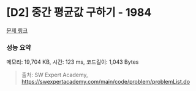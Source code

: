 # [D2] 중간 평균값 구하기 - 1984 

[문제 링크](https://swexpertacademy.com/main/code/problem/problemDetail.do?contestProbId=AV5Pw_-KAdcDFAUq) 

### 성능 요약

메모리: 19,704 KB, 시간: 123 ms, 코드길이: 1,043 Bytes



> 출처: SW Expert Academy, https://swexpertacademy.com/main/code/problem/problemList.do